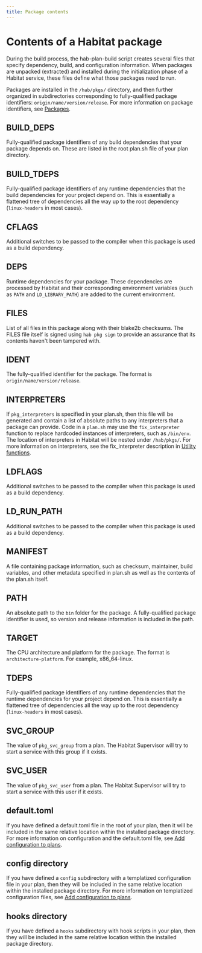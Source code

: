 ```yaml
---
title: Package contents
---
```


# Contents of a Habitat package
During the build process, the hab-plan-build script creates several files that specify dependency, build, and configuration information. When packages are unpacked (extracted) and installed during the initialization phase of a Habitat service, these files define what those packages need to run.

Packages are installed in the `/hab/pkgs/` directory, and then further organized in subdirectories corresponding to fully-qualified package identifiers: `origin/name/version/release`. For more information on package identifiers, see [Packages](/docs/concepts-packages).

## BUILD_DEPS
Fully-qualified package identifiers of any build dependencies that your package depends on. These are listed in the root plan.sh file of your plan directory.

## BUILD_TDEPS
Fully-qualified package identifiers of any runtime dependencies that the build dependencies for your project depend on. This is essentially a flattened tree of dependencies all the way up to the root dependency (`linux-headers` in most cases).

## CFLAGS
Additional switches to be passed to the compiler when this package is used as a build dependency.

## DEPS
Runtime dependencies for your package. These dependencies are processed by Habitat and their corresponding environment variables (such as `PATH` and `LD_LIBRARY_PATH`) are added to the current environment.

## FILES
List of all files in this package along with their blake2b checksums. The FILES file itself is signed using `hab pkg sign` to provide an assurance that its contents haven't been tampered with.

## IDENT
The fully-qualified identifier for the package. The format is `origin/name/version/release`.

## INTERPRETERS
If `pkg_interpreters` is specified in your plan.sh, then this file will be generated and contain a list of absolute paths to any interpreters that a package can provide. Code in a `plan.sh` may use the `fix_interpreter` function to replace hardcoded instances of interpreters, such as `/bin/env`. The location of interpreters in Habitat will be nested under `/hab/pkgs/`. For more information on interpreters, see the fix_interpreter description in [Utility functions](/docs/reference/plan-syntax#utility-functions).

## LDFLAGS
Additional switches to be passed to the compiler when this package is used as a build dependency.

## LD_RUN_PATH
Additional switches to be passed to the compiler when this package is used as a build dependency.

## MANIFEST
A file containing package information, such as checksum, maintainer, build variables, and other metadata specified in plan.sh as well as the contents of the plan.sh itself.

## PATH
An absolute path to the `bin` folder for the package. A fully-qualified package identifier is used, so version and release information is included in the path.

## TARGET
The CPU architecture and platform for the package. The format is `architecture-platform`. For example, x86_64-linux.

## TDEPS
Fully-qualified package identifiers of any runtime dependencies that the runtime dependencies for your project depend on. This is essentially a flattened tree of dependencies all the way up to the root dependency (`linux-headers` in most cases).

## SVC_GROUP
The value of `pkg_svc_group` from a plan. The Habitat Supervisor will try to start a service with this group if it exists.

## SVC_USER
The value of `pkg_svc_user` from a plan. The Habitat Supervisor will try to start a service with this user if it exists.

## default.toml
If you have defined a default.toml file in the root of your plan, then it will be included in the same relative location within the installed package directory. For more information on configuration and the default.toml file, see [Add configuration to plans](/docs/create-packages-configure/).

## config directory
If you have defined a `config` subdirectory with a templatized configuration file in your plan, then they will be included in the same relative location within the installed package directory. For more information on templatized configuration files, see [Add configuration to plans](/docs/create-packages-configure/).

## hooks directory
If you have defined a `hooks` subdirectory with hook scripts in your plan, then they will be included in the same relative location within the installed package directory.
